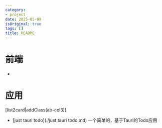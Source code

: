 ```yaml
---
category:
- project
date: 2025-05-09
isOriginal: true
tags: []
title: README
---
```

# 前端
- 
# 应用
[list2card|addClass(ab-col3)]
- [just tauri todo](./just tauri todo.md)
  一个简单的，基于Tauri的Todo应用
  